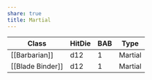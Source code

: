 ```yaml
---
share: true
title: Martial
---
```

| Class            | HitDie | BAB | Type    |
| ---------------- | ------ | --- | ------- |
| [[Barbarian]]    | d12    | 1   | Martial |
| [[Blade Binder]] | d12    | 1   | Martial |


